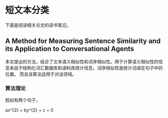# 短文本分类
下面是阅读相关论文的读书笔记。

## A Method for Measuring Sentence Similarity and its Application to Conversational Agents
本文提出的方法，结合了文本语义相似性和词序相似性。用于计算语义相似性的信息来自于结构化词汇数据库和语料库统计信息。词序相似性是统计词语在句子中的位置。
而且该算法适用于对话领域。

### 算法理论
假如有两个句子，

ax^{2} + by^{2} + c = 0




<script type="text/javascript" src="http://cdn.mathjax.org/mathjax/latest/MathJax.js?config=default">$$x=\frac{-b\pm\sqrt{b^2-4ac}}{2a}$$</script>

